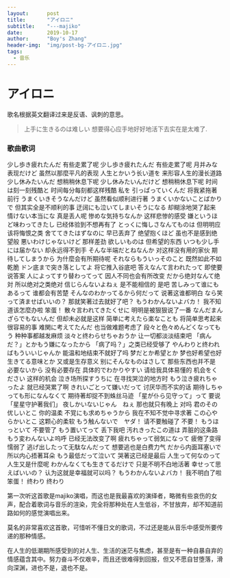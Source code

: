 ```yaml
---
layout:      post
title:       "アイロニ"
subtitle:    "---majiko"
date:        2019-10-17
author:      "Boy's Zhang"
header-img:  "img/post-bg-アイロニ.jpg"
tags:
  - 音乐
---
```


# アイロニ #

歌名根据英文翻译过来是反语、讽刺的意思。

>上手に生きるのは难しい
想要得心应手地好好地活下去实在是太难了.

### 歌曲歌词 ###

少し歩き疲れたんだ
有些走累了呢
少し歩き疲れたんだ
有些走累了呢
月并みな表现だけど
虽然以那麼平凡的表现
人生とかいう长い道を
来形容人生的漫长道路
少し休みたいんだ
想稍稍休息下呢
少し休みたいんだけど
想稍稍休息下呢
时间は刻一刻残酷と
时间每分每刻都这样残酷
私を 引っぱっていくんだ
将我紧拖著前行
うまくいきそうなんだけど
虽然看似顺利进行著
うまくいかないことばかりで
但其实全是不顺利的事
迂阔にも泣いてしまいそうになる
却糊涂地哭了起来
情けない本当にな
真是丢人呢
惨めな気持ちなんか
这样悲惨的感受
嫌というほど味わってきたし
已经体验到不想再有了
とっくに悔しさなんてものは
但明明应该将悔恨之类
舍ててきたはずなのに
早已丢弃了
绝望抱くほど
虽也不是感到绝望般
悪いわけじゃないけど
那样差劲
欲しいものは
但希望的东西
いつも少し手には届かない
却永远得不到手
そんな半端だとねなんか
对这样没有用的家伙
期待してしまうから
为什麼会有所期待呢
それならもういっそのこと
既然如此不如乾脆
ドン底まで突き落としてよ
将它推入谷底吧
答えなんて言われたって
即使要说答案
人によってすり替わってって
因人不同也会有所改变
だから绝対なんて绝対
所以绝对之类绝对
信じらんないよねぇ
是不能相信的 是吧
苦しみって谁にもあるって
谁都会有苦楚
そんなのわかってるから何だって
说著这谁都明白
なら笑って済ませばいいの？
那就笑著过去就好了吧？
もうわかんないよバカ！
我不知道该怎麼办啦 笨蛋！
散々言われてきたくせに
明明是被狠狠说了一番
なんだまんざらでもないんだ
但却未必就是这样
简単に考えたら楽なことも
将简单思考起来很容易的事
难関に考えてたんだ
也当做难题考虑了
段々と色々めんどくなってもう
种种事都越发麻烦
淡々と终わらせちゃおうか
让一切都淡淡结束吧
「病んだ？」とかもう嫌になったから
「病了吗？」之类已经受够了
やんわりと终わればもういいじゃんか
能温和地结束不就好了吗
梦だとか希望とか
梦也好希望也好
生きてる意味とか
又或是生存意义
别にそんなものはさして
那些东西也并不是
必要ないから
没有必要存在
具体的でわかりやすい
请给我具体易懂的
机会をください
这样的机会
泣き场所探すうちに
在寻找哭泣的地方时
もう泣き疲れちゃったよ
就已经哭累了啊
きれいごとって嫌いだって
讨厌华而不实的话
期待しちゃっても形になんなくて
期待著却捉不到蛛丝马迹
「星が仆ら见守って」って
要说「星星守护著我们」
夜しかいないじゃん　ねぇ
那也就只有晚上 对吗
君のその优しいとこ
你的温柔
不覚にも求めちゃうから
我在不知不觉中寻求著
この心やらかいとこ
这颗心的柔软
もう触んないで　ヤダ！
请不要触碰了 不要！
もうほっといて
不要管了
もう置いてって
丢下我吧
汚れきったこの道は
弄脏的这条路
もう変わんないよ呜呼
已经无法改变了啊
疲れちゃって弱気になって
疲倦了变得懦弱了
逃げ出したって无駄なんだって
想要逃也是白费力气
だから内面耳塞いで
所以内心捂著耳朵
もう最低だって泣いて
哭著这已经是最后
人生って何なのって
人生又是什麼呢
わかんなくても生きてるだけで
只是不明不白地活著
幸せって思えばいいの？
认为这就是幸福就可以吗？
もうわかんないよバカ！
我不明白了啦 笨蛋！
终わり
终わり

第一次听这首歌是majiko演唱，而这也是我最喜欢的演绎者，略微有些哀伤的女声，配合着歌词与音乐的渲染，完全将那种处在人生低谷，不甘放弃，却不知道前路如何的感觉演唱出来。

莫名的非常喜欢这首歌，可惜听不懂日文的歌词，不过还是能从音乐中感受所要传递的那种情感。

在人生的低潮期所感受到的对人生、生活的迷茫与焦虑，甚至是有一种自暴自弃的情感蕴含其中。努力奋斗不仅艰辛，而且还很难得到回报，但又不愿自甘堕落，滑向深渊，进也不是，退也不是。




